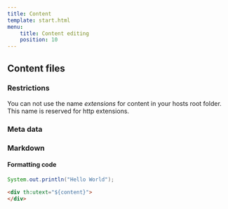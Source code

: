 ```yaml
---
title: Content
template: start.html
menu: 
    title: Content editing
    position: 10
---
```


## Content files

### Restrictions

You can not use the name _extensions_ for content in your hosts root folder. 
This name is reserved for http extensions.

### Meta data

### Markdown



#### Formatting code
```java
System.out.println("Hello World");
```

```html
<div th:utext="${content}">
</div>
```